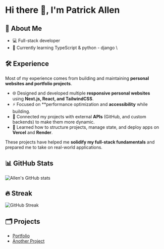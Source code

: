 # Hi there 👋, I'm Patrick Allen 

## 🚀 About Me
- 💻 Full-stack developer
- 🌱 Currently learning TypeScript & python - django
\
## 🛠️ Experience  
Most of my experience comes from building and maintaining **personal websites and portfolio projects**.  
- 🌐 Designed and developed multiple **responsive personal websites** using **Next.js, React, and TailwindCSS**.  
- ⚡ Focused on **performance optimization and **accessibility** while building.  
- 🔗 Connected my projects with external **APIs** (GitHub, and custom backends) to make them more dynamic.  
- 🚀 Learned how to structure projects, manage state, and deploy apps on **Vercel** and **Render**.  

These projects have helped me **solidify my full-stack fundamentals** and prepared me to take on real-world applications.  


## 📊 GitHub Stats
![Allen's GitHub stats](https://github-readme-stats.vercel.app/api?username=allenpt221&show_icons=true&theme=tokyonight)

## 🔥 Streak
![GitHub Streak](https://streak-stats.demolab.com/?user=allenpt221&theme=tokyonight)

## 🗂️ Projects
- [Portfolio](https://github.com/allenpt221/Portfolio)
- [Another Project](#)

